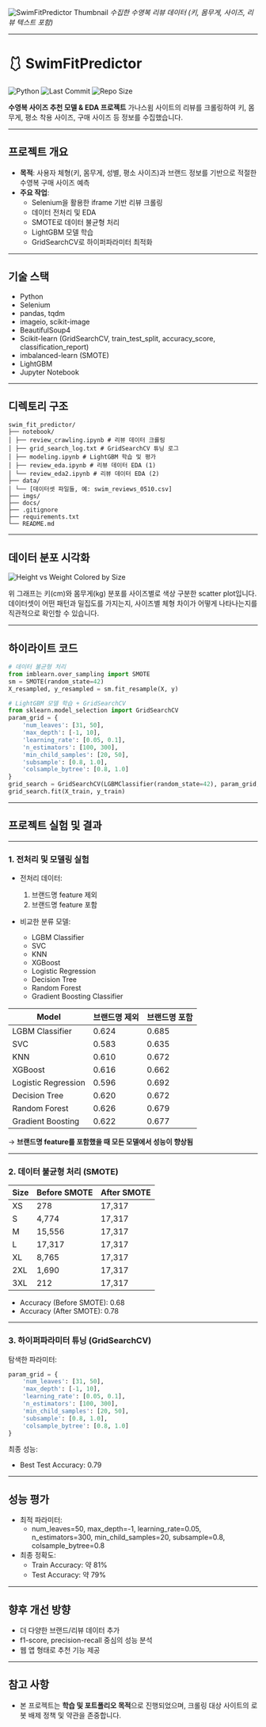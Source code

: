 ![SwimFitPredictor Thumbnail](imgs/swimfit_thumbnail.png)
_수집한 수영복 리뷰 데이터 (키, 몸무게, 사이즈, 리뷰 텍스트 포함)_

---

# 🩱 SwimFitPredictor

![Python](https://img.shields.io/badge/Python-3.8%2B-blue?logo=python)
![Last Commit](https://img.shields.io/github/last-commit/pupumom/swim_fit_predictor?style=flat)
![Repo Size](https://img.shields.io/github/repo-size/pupumom/swim_fit_predictor)

**수영복 사이즈 추천 모델 & EDA 프로젝트**
가나스윔 사이트의 리뷰를 크롤링하여 키, 몸무게, 평소 착용 사이즈, 구매 사이즈 등 정보를 수집했습니다.


---

## 프로젝트 개요

- **목적**: 사용자 체형(키, 몸무게, 성별, 평소 사이즈)과 브랜드 정보를 기반으로 적절한 수영복 구매 사이즈 예측
- **주요 작업**:
  - Selenium을 활용한 iframe 기반 리뷰 크롤링
  - 데이터 전처리 및 EDA
  - SMOTE로 데이터 불균형 처리
  - LightGBM 모델 학습
  - GridSearchCV로 하이퍼파라미터 최적화


---

## 기술 스택
- Python
- Selenium
- pandas, tqdm
- imageio, scikit-image
- BeautifulSoup4
- Scikit-learn (GridSearchCV, train_test_split, accuracy_score, classification_report)
- imbalanced-learn (SMOTE)
- LightGBM
- Jupyter Notebook

---

## 디렉토리 구조
``` 
swim_fit_predictor/
├── notebook/
│ ├── review_crawling.ipynb # 리뷰 데이터 크롤링
│ ├── grid_search_log.txt # GridSearchCV 튜닝 로그
│ ├── modeling.ipynb # LightGBM 학습 및 평가
│ ├── review_eda.ipynb # 리뷰 데이터 EDA (1)
│ └── review_eda2.ipynb # 리뷰 데이터 EDA (2)
├── data/ 
│ └── [데이터셋 파일들, 예: swim_reviews_0510.csv]
├── imgs/
├── docs/ 
├── .gitignore
├── requirements.txt
└── README.md
``` 

---

## 데이터 분포 시각화

![Height vs Weight Colored by Size](imgs/height_weight_size.png)

위 그래프는 키(cm)와 몸무게(kg) 분포를 사이즈별로 색상 구분한 scatter plot입니다.  
데이터셋이 어떤 패턴과 밀집도를 가지는지, 사이즈별 체형 차이가 어떻게 나타나는지를 직관적으로 확인할 수 있습니다.

---

## 하이라이트 코드

```python
# 데이터 불균형 처리
from imblearn.over_sampling import SMOTE
sm = SMOTE(random_state=42)
X_resampled, y_resampled = sm.fit_resample(X, y)

# LightGBM 모델 학습 + GridSearchCV
from sklearn.model_selection import GridSearchCV
param_grid = {
    'num_leaves': [31, 50],
    'max_depth': [-1, 10],
    'learning_rate': [0.05, 0.1],
    'n_estimators': [100, 300],
    'min_child_samples': [20, 50],
    'subsample': [0.8, 1.0],
    'colsample_bytree': [0.8, 1.0]
}
grid_search = GridSearchCV(LGBMClassifier(random_state=42), param_grid, scoring='accuracy', cv=3, n_jobs=-1, verbose=1)
grid_search.fit(X_train, y_train)
```

---

## 프로젝트 실험 및 결과

---

### 1. 전처리 및 모델링 실험

- 전처리 데이터:
  1. 브랜드명 feature 제외
  2. 브랜드명 feature 포함

- 비교한 분류 모델:
  - LGBM Classifier
  - SVC
  - KNN
  - XGBoost
  - Logistic Regression
  - Decision Tree
  - Random Forest
  - Gradient Boosting Classifier

| Model                    | 브랜드명 제외 | 브랜드명 포함 |
|--------------------------|---------------|---------------|
| LGBM Classifier          | 0.624         | 0.685         |
| SVC                      | 0.583         | 0.635         |
| KNN                      | 0.610         | 0.672         |
| XGBoost                  | 0.616         | 0.662         |
| Logistic Regression      | 0.596         | 0.692         |
| Decision Tree            | 0.620         | 0.672         |
| Random Forest            | 0.626         | 0.679         |
| Gradient Boosting        | 0.622         | 0.677         |

→ **브랜드명 feature를 포함했을 때 모든 모델에서 성능이 향상됨**

---

### 2. 데이터 불균형 처리 (SMOTE)

| Size  | Before SMOTE | After SMOTE |
|-------|--------------|-------------|
| XS    | 278          | 17,317      |
| S     | 4,774        | 17,317      |
| M     | 15,556       | 17,317      |
| L     | 17,317       | 17,317      |
| XL    | 8,765        | 17,317      |
| 2XL   | 1,690        | 17,317      |
| 3XL   | 212          | 17,317      |

- Accuracy (Before SMOTE): 0.68
- Accuracy (After SMOTE): 0.78

---

### 3. 하이퍼파라미터 튜닝 (GridSearchCV)

탐색한 파라미터:
```python
param_grid = {
    'num_leaves': [31, 50],
    'max_depth': [-1, 10],
    'learning_rate': [0.05, 0.1],
    'n_estimators': [100, 300],
    'min_child_samples': [20, 50],
    'subsample': [0.8, 1.0],
    'colsample_bytree': [0.8, 1.0]
}
```

최종 성능:
- Best Test Accuracy: 0.79

---

## 성능 평가

- 최적 파라미터:
  - num_leaves=50, max_depth=-1, learning_rate=0.05, n_estimators=300, min_child_samples=20, subsample=0.8, colsample_bytree=0.8
- 최종 정확도:
  - Train Accuracy: 약 81%
  - Test Accuracy: 약 79%

---

## 향후 개선 방향

- 더 다양한 브랜드/리뷰 데이터 추가
- f1-score, precision-recall 중심의 성능 분석
- 웹 앱 형태로 추천 기능 제공

---

## 참고 사항
- 본 프로젝트는 **학습 및 포트폴리오 목적**으로 진행되었으며, 크롤링 대상 사이트의 로봇 배제 정책 및 약관을 존중합니다.

